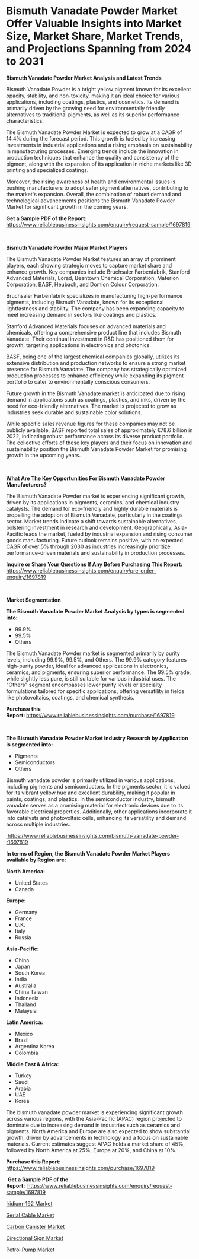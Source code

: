 <p><h1>Bismuth Vanadate Powder Market Offer Valuable Insights into Market Size, Market Share, Market Trends, and Projections Spanning from 2024 to 2031</h1></p><p><strong>Bismuth Vanadate Powder Market Analysis and Latest Trends</strong></p>
<p><p>Bismuth Vanadate Powder is a bright yellow pigment known for its excellent opacity, stability, and non-toxicity, making it an ideal choice for various applications, including coatings, plastics, and cosmetics. Its demand is primarily driven by the growing need for environmentally friendly alternatives to traditional pigments, as well as its superior performance characteristics.</p><p>The Bismuth Vanadate Powder Market is expected to grow at a CAGR of 14.4% during the forecast period. This growth is fueled by increasing investments in industrial applications and a rising emphasis on sustainability in manufacturing processes. Emerging trends include the innovation in production techniques that enhance the quality and consistency of the pigment, along with the expansion of its application in niche markets like 3D printing and specialized coatings. </p><p>Moreover, the rising awareness of health and environmental issues is pushing manufacturers to adopt safer pigment alternatives, contributing to the market's expansion. Overall, the combination of robust demand and technological advancements positions the Bismuth Vanadate Powder Market for significant growth in the coming years.</p></p>
<p><strong>Get a Sample PDF of the Report:&nbsp;</strong> <a href="https://www.reliablebusinessinsights.com/enquiry/request-sample/1697819?utm_campaign=75&utm_medium=2&utm_source=Github&utm_content=ia&utm_term=03102024&utm_id=bismuth-vanadate-powder">https://www.reliablebusinessinsights.com/enquiry/request-sample/1697819</a></p>
<p>&nbsp;</p>
<p><strong>Bismuth Vanadate Powder Major Market Players</strong></p>
<p><p>The Bismuth Vanadate Powder Market features an array of prominent players, each showing strategic moves to capture market share and enhance growth. Key companies include Bruchsaler Farbenfabrik, Stanford Advanced Materials, Lorad, Beantown Chemical Corporation, Materion Corporation, BASF, Heubach, and Domion Colour Corporation.</p><p>Bruchsaler Farbenfabrik specializes in manufacturing high-performance pigments, including Bismuth Vanadate, known for its exceptional lightfastness and stability. The company has been expanding capacity to meet increasing demand in sectors like coatings and plastics. </p><p>Stanford Advanced Materials focuses on advanced materials and chemicals, offering a comprehensive product line that includes Bismuth Vanadate. Their continual investment in R&D has positioned them for growth, targeting applications in electronics and photonics.</p><p>BASF, being one of the largest chemical companies globally, utilizes its extensive distribution and production networks to ensure a strong market presence for Bismuth Vanadate. The company has strategically optimized production processes to enhance efficiency while expanding its pigment portfolio to cater to environmentally conscious consumers.</p><p>Future growth in the Bismuth Vanadate market is anticipated due to rising demand in applications such as coatings, plastics, and inks, driven by the need for eco-friendly alternatives. The market is projected to grow as industries seek durable and sustainable color solutions.</p><p>While specific sales revenue figures for these companies may not be publicly available, BASF reported total sales of approximately €78.6 billion in 2022, indicating robust performance across its diverse product portfolio. The collective efforts of these key players and their focus on innovation and sustainability position the Bismuth Vanadate Powder Market for promising growth in the upcoming years.</p></p>
<p>&nbsp;</p>
<p><strong>What Are The Key Opportunities For Bismuth Vanadate Powder Manufacturers?</strong></p>
<p><p>The Bismuth Vanadate Powder market is experiencing significant growth, driven by its applications in pigments, ceramics, and chemical industry catalysts. The demand for eco-friendly and highly durable materials is propelling the adoption of Bismuth Vanadate, particularly in the coatings sector. Market trends indicate a shift towards sustainable alternatives, bolstering investment in research and development. Geographically, Asia-Pacific leads the market, fueled by industrial expansion and rising consumer goods manufacturing. Future outlook remains positive, with an expected CAGR of over 5% through 2030 as industries increasingly prioritize performance-driven materials and sustainability in production processes.</p></p>
<p><strong>Inquire or Share Your Questions If Any Before Purchasing This Report:</strong> <a href="https://www.reliablebusinessinsights.com/enquiry/pre-order-enquiry/1697819?utm_campaign=75&utm_medium=2&utm_source=Github&utm_content=ia&utm_term=03102024&utm_id=bismuth-vanadate-powder">https://www.reliablebusinessinsights.com/enquiry/pre-order-enquiry/1697819</a></p>
<p>&nbsp;</p>
<p><strong>Market Segmentation</strong></p>
<p><strong>The Bismuth Vanadate Powder Market Analysis by types is segmented into:</strong></p>
<p><ul><li>99.9%</li><li>99.5%</li><li>Others</li></ul></p>
<p><p>The Bismuth Vanadate Powder market is segmented primarily by purity levels, including 99.9%, 99.5%, and Others. The 99.9% category features high-purity powder, ideal for advanced applications in electronics, ceramics, and pigments, ensuring superior performance. The 99.5% grade, while slightly less pure, is still suitable for various industrial uses. The "Others" segment encompasses lower purity levels or specialty formulations tailored for specific applications, offering versatility in fields like photovoltaics, coatings, and chemical synthesis.</p></p>
<p><strong>Purchase this Report:&nbsp;</strong><a href="https://www.reliablebusinessinsights.com/purchase/1697819?utm_campaign=75&utm_medium=2&utm_source=Github&utm_content=ia&utm_term=03102024&utm_id=bismuth-vanadate-powder">https://www.reliablebusinessinsights.com/purchase/1697819</a></p>
<p>&nbsp;</p>
<p><strong>The Bismuth Vanadate Powder Market Industry Research by Application is segmented into:</strong></p>
<p><ul><li>Pigments</li><li>Semiconductors</li><li>Others</li></ul></p>
<p><p>Bismuth vanadate powder is primarily utilized in various applications, including pigments and semiconductors. In the pigments sector, it is valued for its vibrant yellow hue and excellent durability, making it popular in paints, coatings, and plastics. In the semiconductor industry, bismuth vanadate serves as a promising material for electronic devices due to its favorable electrical properties. Additionally, other applications incorporate it into catalysts and photovoltaic cells, enhancing its versatility and demand across multiple industries.</p></p>
<p><a href="https://www.reliablebusinessinsights.com/bismuth-vanadate-powder-r1697819?utm_campaign=75&utm_medium=2&utm_source=Github&utm_content=ia&utm_term=03102024&utm_id=bismuth-vanadate-powder">&nbsp;https://www.reliablebusinessinsights.com/bismuth-vanadate-powder-r1697819</a></p>
<p><strong>In terms of Region, the Bismuth Vanadate Powder Market Players available by Region are:</strong></p>
<p>
    <p> <strong> North America: </strong>
        <ul>
            <li>United States</li>
            <li>Canada</li>
        </ul>
        </p> 
    <p> <strong> Europe: </strong>
        <ul>
            <li>Germany</li>
            <li>France</li>
            <li>U.K.</li>
            <li>Italy</li>
            <li>Russia</li>
        </ul>
        </p> 
    <p> <strong> Asia-Pacific: </strong>
        <ul>
            <li>China</li>
            <li>Japan</li>
            <li>South Korea</li>
            <li>India</li>
            <li>Australia</li>
            <li>China Taiwan</li>
            <li>Indonesia</li>
            <li>Thailand</li>
            <li>Malaysia</li>
        </ul>
        </p> 
    <p> <strong> Latin America: </strong>
        <ul>
            <li>Mexico</li>
            <li>Brazil</li>
            <li>Argentina Korea</li>
            <li>Colombia</li>
        </ul>
        </p> 
    <p> <strong> Middle East & Africa: </strong>
        <ul>
            <li>Turkey</li>
            <li>Saudi</li>
            <li>Arabia</li>
            <li>UAE</li>
            <li>Korea</li>
        </ul>
    </p>
    </p>
<p><p>The bismuth vanadate powder market is experiencing significant growth across various regions, with the Asia-Pacific (APAC) region projected to dominate due to increasing demand in industries such as ceramics and pigments. North America and Europe are also expected to show substantial growth, driven by advancements in technology and a focus on sustainable materials. Current estimates suggest APAC holds a market share of 45%, followed by North America at 25%, Europe at 20%, and China at 10%.</p></p>
<p><strong>Purchase this Report: </strong><a href="https://www.reliablebusinessinsights.com/purchase/1697819?utm_campaign=75&utm_medium=2&utm_source=Github&utm_content=ia&utm_term=03102024&utm_id=bismuth-vanadate-powder">https://www.reliablebusinessinsights.com/purchase/1697819</a></p>
<p>&nbsp;<strong>Get a Sample PDF of the Report:&nbsp;&nbsp;</strong><a href="https://www.reliablebusinessinsights.com/enquiry/request-sample/1697819?utm_campaign=75&utm_medium=2&utm_source=Github&utm_content=ia&utm_term=03102024&utm_id=bismuth-vanadate-powder">https://www.reliablebusinessinsights.com/enquiry/request-sample/1697819</a></p>
<p><strong></strong></p>
<p><p><a href="https://github.com/juniordelafrance/Market-Research-Report-List-5/blob/main/iridium-192-market.md?utm_campaign=75&utm_medium=2&utm_source=Github&utm_content=ia&utm_term=03102024&utm_id=bismuth-vanadate-powder">Iridium-192 Market</a></p><p><a href="https://www.linkedin.com/pulse/global-serial-cable-market-analysis-key-trends-future-projections-xob0f?utm_campaign=75&utm_medium=2&utm_source=Github&utm_content=ia&utm_term=03102024&utm_id=bismuth-vanadate-powder">Serial Cable Market</a></p><p><a href="https://www.linkedin.com/pulse/exploring-carbon-canister-market-dynamics-revenue-analysis-growth-upedf?utm_campaign=75&utm_medium=2&utm_source=Github&utm_content=ia&utm_term=03102024&utm_id=bismuth-vanadate-powder">Carbon Canister Market</a></p><p><a href="https://github.com/AlesiaDushku574/Market-Research-Report-List-1/blob/main/directional-sign-market.md?utm_campaign=75&utm_medium=2&utm_source=Github&utm_content=ia&utm_term=03102024&utm_id=bismuth-vanadate-powder">Directional Sign Market</a></p><p><a href="https://www.linkedin.com/pulse/future-ready-strategic-insights-global-petrol-pump-market-oiu3f?utm_campaign=75&utm_medium=2&utm_source=Github&utm_content=ia&utm_term=03102024&utm_id=bismuth-vanadate-powder">Petrol Pump Market</a></p></p>